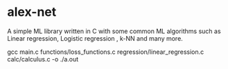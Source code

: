 # alex-net

A simple ML library written in C with some common ML algorithms such as Linear regression, Logistic regression , k-NN and many more.

gcc main.c functions/loss_functions.c regression/linear_regression.c calc/calculus.c -o ./a.out
